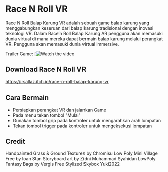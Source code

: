 # Race N Roll VR
Race N Roll Balap Karung VR adalah sebuah game balap karung yang menggabungkan keseruan  dari balap karung tradisional dengan inovasi teknologi VR. Dalam  Race’n  Roll  Balap  Karung  AR  pengguna  akan memasuki dunia virtual di mana mereka dapat bermain balap karung melalui perangkat VR. Pengguna akan memasuki dunia virtual immersive.

Trailer Game:
[![Watch the video](https://youtu.be/OuY6gkNGLo4)

## Download Race N Roll VR
https://irsallaz.itch.io/race-n-roll-balap-karung-vr

## Cara Bermain
* Persiapkan perangkat VR dan jalankan Game
* Pada menu tekan tombol "Mulai"
* Gunakan tombol grip pada kontroler untuk mengarahkan arah lompatan
* Tekan tombol trigger pada kontroler untuk mengeksekusi lompatan

## Credit
Handpainted Grass & Ground Textures by Chromisu
Low Poly Mini Village Free by Ioan Stan
Storyboard art by Zidni Muhammad Syahidan
LowPoly Fantasy Bags by Vergis
Free Stylized Skybox Yuki2022
